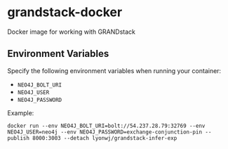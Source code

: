 # grandstack-docker

Docker image for working with GRANDstack

## Environment Variables

Specify the following environment variables when running your container:

* `NEO4J_BOLT_URI`
* `NEO4J_USER`
* `NEO4J_PASSWORD`

Example:

```
docker run --env NEO4J_BOLT_URI=bolt://54.237.28.79:32769 --env NEO4J_USER=neo4j --env NEO4J_PASSWORD=exchange-conjunction-pin --publish 8000:3003 --detach lyonwj/grandstack-infer-exp
```